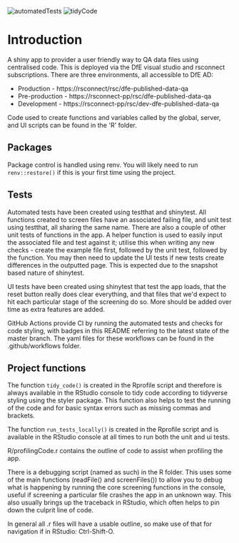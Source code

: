 ![automatedTests](https://github.com/dfe-analytical-services/dfe-published-data-qa-shinyapp/workflows/automatedTests/badge.svg)
![tidyCode](https://github.com/dfe-analytical-services/dfe-published-data-qa-shinyapp/workflows/tidyCode/badge.svg)

# Introduction 
A shiny app to provider a user friendly way to QA data files using centralised code. This is deployed via the DfE visual studio and rsconnect subscriptions. There are three environments, all accessible to DfE AD:

- Production - https://rsconnect/rsc/dfe-published-data-qa
- Pre-production - https://rsconnect-pp/rsc/dfe-published-data-qa
- Development - https://rsconnect-pp/rsc/dev-dfe-published-data-qa

Code used to create functions and variables called by the global, server, and UI scripts can be found in the 'R' folder.

## Packages
Package control is handled using renv. You will likely need to run `renv::restore()` if this is your first time using the project.

## Tests
Automated tests have been created using testthat and shinytest. All functions created to screen files have an associated failing file, and unit test using testthat, all sharing the same name. There are also a couple of other unit tests of functions in the app. A helper function is used to easily input the associated file and test against it; utilise this when writing any new checks - create the example file first, followed by the unit test, followed by the function. You may then need to update the UI tests if new tests create differences in the outputted page. This is expected due to the snapshot based nature of shinytest.

UI tests have been created using shinytest that test the app loads, that the reset button really does clear everything, and that files that we'd expect to hit each particular stage of the screening do so. More should be added over time as extra features are added.

GitHub Actions provide CI by running the automated tests and checks for code styling, with badges in this README referring to the latest state of the master branch. The yaml files for these workflows can be found in the .github/workflows folder.

## Project functions

The function `tidy_code()` is created in the Rprofile script and therefore is always available in the RStudio console to tidy code according to tidyverse styling using the styler package. This function also helps to test the running of the code and for basic syntax errors such as missing commas and brackets.

The function `run_tests_locally()` is created in the Rprofile script and is available in the RStudio console at all times to run both the unit and ui tests.

R/profilingCode.r contains the outline of code to assist when profiling the app.

There is a debugging script (named as such) in the R folder. This uses some of the main functions (readFile() and screenFiles()) to allow you to debug what is happening by running the core screening functions in the console, useful if screening a particular file crashes the app in an unknown way. This also usually brings up the traceback in RStudio, which often helps to pin down the culprit line of code.

In general all .r files will have a usable outline, so make use of that for navigation if in RStudio: Ctrl-Shift-O.
